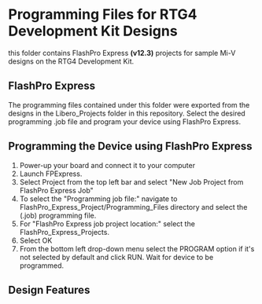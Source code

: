 # Programming Files for RTG4 Development Kit Designs

this folder contains FlashPro Express **(v12.3)** projects for sample Mi-V designs on the RTG4 Development Kit.

## FlashPro Express
The programming files contained under this folder were exported from the designs in the Libero_Projects folder in this repository. Select the desired programming .job file and program your device using FlashPro Express.

## Programming the Device using FlashPro Express
1. Power-up your board and connect it to your computer
2. Launch FPExpress.
3. Select Project from the top left bar and select "New Job Project from FlashPro Express Job"
4. To select the "Programming job file:" navigate to FlashPro_Express_Project/Programming_Files directory 
   and select the (.job) programming file.
5. For "FlashPro Express job project location:" select the FlashPro_Express_Projects.
6. Select OK
7. From the bottom left drop-down menu select the PROGRAM option if it's not selected by default and click RUN.
   Wait for device to be programmed.
## Design Features
